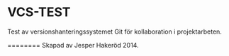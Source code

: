 VCS-TEST
========

Test av versionshanteringssystemet Git för kollaboration i projektarbeten.

========
Skapad av Jesper Hakeröd 2014.
